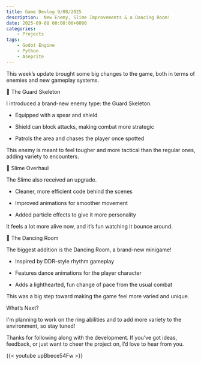 ```yaml
---
title: Game Devlog 9/08/2025
description:  New Enemy, Slime Improvements & a Dancing Room!
date: 2025-09-08 00:00:00+0000
categories:
    - Projects
tags:
    - Godot Engine
    - Python
    - Aseprite
---
```


This week’s update brought some big changes to the game, both in terms of enemies and new gameplay systems.

🦴 The Guard Skeleton

I introduced a brand-new enemy type: the Guard Skeleton.

* Equipped with a spear and shield

* Shield can block attacks, making combat more strategic

* Patrols the area and chases the player once spotted

This enemy is meant to feel tougher and more tactical than the regular ones, adding variety to encounters.

💚 Slime Overhaul

The Slime also received an upgrade.

* Cleaner, more efficient code behind the scenes

* Improved animations for smoother movement

* Added particle effects to give it more personality

It feels a lot more alive now, and it’s fun watching it bounce around.

🕺 The Dancing Room

The biggest addition is the Dancing Room, a brand-new minigame!

* Inspired by DDR-style rhythm gameplay

* Features dance animations for the player character

* Adds a lighthearted, fun change of pace from the usual combat

This was a big step toward making the game feel more varied and unique.

What’s Next?

I'm planning to work on the ring abilities and to add more variety to the environment, so stay tuned!

Thanks for following along with the development. If you’ve got ideas, feedback, or just want to cheer the project on, I’d love to hear from you.

{{< youtube upBbece54Fw >}}
